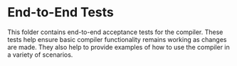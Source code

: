 # End-to-End Tests

This folder contains end-to-end acceptance tests for the compiler. These
tests help ensure basic compiler functionality remains working as changes are
made. They also help to provide examples of how to use the compiler in a
variety of scenarios.
